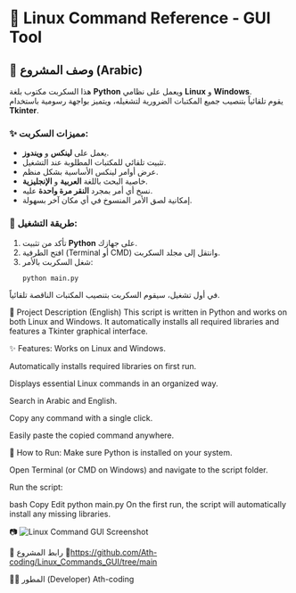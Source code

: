 # 🐧 Linux Command Reference - GUI Tool

## 📌 وصف المشروع (Arabic)
هذا السكربت مكتوب بلغة **Python** ويعمل على نظامي **Linux** و **Windows**.  
يقوم تلقائياً بتنصيب جميع المكتبات الضرورية لتشغيله، ويتميز بواجهة رسومية باستخدام **Tkinter**.  

### ✨ مميزات السكربت:
- يعمل على **لينكس** و **ويندوز**.
- تثبيت تلقائي للمكتبات المطلوبة عند التشغيل.
- عرض أوامر لينكس الأساسية بشكل منظم.
- خاصية البحث باللغة **العربية** و **الإنجليزية**.
- نسخ أي أمر بمجرد **النقر مرة واحدة** عليه.
- إمكانية لصق الأمر المنسوخ في أي مكان آخر بسهولة.

### 🚀 طريقة التشغيل:
1. تأكد من تثبيت **Python** على جهازك.
2. افتح الطرفية (Terminal أو CMD) وانتقل إلى مجلد السكربت.
3. شغل السكربت بالأمر:
   ```bash
   python main.py
في أول تشغيل، سيقوم السكربت بتنصيب المكتبات الناقصة تلقائياً.

📌 Project Description (English)
This script is written in Python and works on both Linux and Windows.
It automatically installs all required libraries and features a Tkinter graphical interface.

✨ Features:
Works on Linux and Windows.

Automatically installs required libraries on first run.

Displays essential Linux commands in an organized way.

Search in Arabic and English.

Copy any command with a single click.

Easily paste the copied command anywhere.

🚀 How to Run:
Make sure Python is installed on your system.

Open Terminal (or CMD on Windows) and navigate to the script folder.

Run the script:

bash
Copy
Edit
python main.py
On the first run, the script will automatically install any missing libraries.

📷 ![Linux Command GUI Screenshot](https://github.com/Ath-coding/Linux_Commands_GUI/blob/main/linux_commands.png)

🔗 رابط المشروع
📂https://github.com/Ath-coding/Linux_Commands_GUI/tree/main

👨‍💻 المطور (Developer)
Ath-coding


